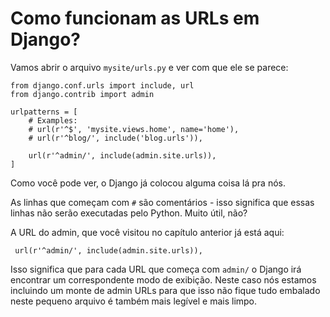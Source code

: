 # Como funcionam as URLs em Django?

Vamos abrir o arquivo `mysite/urls.py` e ver com que ele se parece:

```
from django.conf.urls import include, url
from django.contrib import admin

urlpatterns = [
    # Examples:
    # url(r'^$', 'mysite.views.home', name='home'),
    # url(r'^blog/', include('blog.urls')),

    url(r'^admin/', include(admin.site.urls)),
]
```

Como você pode ver, o Django já colocou alguma coisa lá pra nós.

As linhas que começam com `#` são comentários - isso significa que essas linhas não serão executadas pelo Python. Muito útil, não?

A URL do admin, que você visitou no capítulo anterior já está aqui:

```
 url(r'^admin/', include(admin.site.urls)),
```

Isso significa que para cada URL que começa com `admin/` o Django irá encontrar um correspondente modo de exibição. Neste caso nós estamos incluindo um monte de admin URLs para que isso não fique tudo embalado neste pequeno arquivo é também mais legível e mais limpo.
